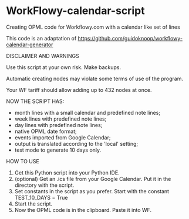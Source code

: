 # WorkFlowy-calendar-script
Creating OPML code for Workflowy.com with a calendar like set of lines

This code is an adaptation of https://github.com/guidoknoop/workflowy-calendar-generator

DISCLAIMER AND WARNINGS

Use this script at your own risk. Make backups.

Automatic creating nodes may violate some terms of use of the program.

Your WF tariff should allow adding up to 432 nodes at once.

NOW THE SCRIPT HAS:

- month lines with a small calendar and predefined note lines;
- week lines with predefined note lines;
- day lines with predefined note lines;
- native OPML date format;
- events imported from Google Calendar;
- output is translated according to the 'local' setting;
- test mode to generate 10 days only.

HOW TO USE

1. Get this Python script into your Python IDE.
2. (optional) Get an .ics file from your Google Calendar. Put it in the directory with the script.
3. Set constants in the script as you prefer. Start with the constant TEST_10_DAYS = True
4. Start the script.
5. Now the OPML code is in the clipboard. Paste it into WF.
